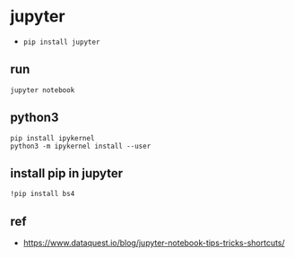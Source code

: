 # jupyter
* `pip install jupyter`

## run
```
jupyter notebook
```

## python3
```
pip install ipykernel
python3 -m ipykernel install --user
```

## install pip in jupyter
```
!pip install bs4
```

## ref
* https://www.dataquest.io/blog/jupyter-notebook-tips-tricks-shortcuts/
